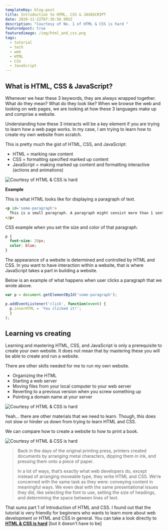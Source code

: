 ```yaml
---
templateKey: blog-post
title: Introduction to HTML, CSS & JAVASCRIPT
date: 2020-11-22T07:36:56.995Z
description: "Courtesy of No. 1 of HTML & CSS is hard "
featuredpost: true
featuredimage: /img/html_and_css.png
tags:
  - tutorial
  - tech
  - web
  - HTML
  - CSS
  - JavaScript
---
```

## What is HTML, CSS & JavaScript?

Whenever we hear these 3 keywords, they are always wrapped together. What do they mean? What do they look like? When we browse the web and looking on web pages, we are looking at how these 3 languages make up and comprise a website. 

Understanding how these 3 interacts will be a key element if you are trying to learn how a web page works. In my case, I am trying to learn how to create my own website from scratch.

This is pretty much the gist of HTML, CSS, and JavaScript:

* HTML = marking raw content
* CSS = formatting specified marked up content
* JavaScript = making marked up content and formatting interactive (actions and animations)

![Courtesy of HTML & CSS is hard](/img/html_css_and_javascript.png "Courtesy of HTML & CSS is hard")

**Example**

This is what HTML looks like for displaying a paragraph of text.

```html
<p id='some-paragraph'>
  This is a small paragraph. A paragraph might consist more than 1 sentence. That is why I am writing this example.
</p>
```

CSS example when you set the size and color of that paragraph.

```css
p {
  font-size: 20px;
  color: blue;
}
```

The appearance of a website is determined and controlled by HTML and CSS. In you want to have interaction within a website, that is where JavaScript takes a part in building a website.

Below is an example of what happens when user clicks a paragraph that we wrote above.

```javascript
var p = document.getElementById('some-paragraph');

p.addEventListener('click', function(event) {
  p.innerHTML = 'You clicked it!';
  }
);
```



## Learning vs creating

Learning and mastering HTML, CSS, and JavaScript is only a prerequisite to create your own website. It does not mean that by mastering these you will be able to create and run a website.

There are other skills needed for me to run my own website.

* Organizing the HTML
* Starting a web server
* Moving files from your local computer to your web server
* Reverting to a previous version when you screw something up
* Pointing a domain name at your server

![Courtesy of HTML & CSS is hard](/img/running_a_website.png "Courtesy of HTML & CSS is hard")

Yeah... there are other materials that we need to learn. Though, this does not slow or hinder us down from trying to learn HTML and CSS.

We can compare how to create a website to how to print a book.

![Courtesy of HTML & CSS is hard](/img/website_comparison_printing.png "Courtesy of HTML & CSS is hard")

> Back in the days of the original printing press, printers created documents by arranging metal characters, dipping them in ink, and pressing them onto a piece of paper.
>
> In a lot of ways, that’s exactly what web developers do, except instead of arranging moveable type, they write HTML and CSS. We’re concerned with the same task as they were: conveying content in meaningful ways. We even deal with the same presentational issues they did, like selecting the font to use, setting the size of headings, and determining the space between lines of text.

That sums part 1 of Introduction of HTML and CSS. I found out that the tutorial is very friendly for beginners who wants to learn more about web development or HTML and CSS in general. You can take a look directly to **[HTML & CSS is hard](https://www.internetingishard.com/html-and-css/)** \[but it doesn't have to be]